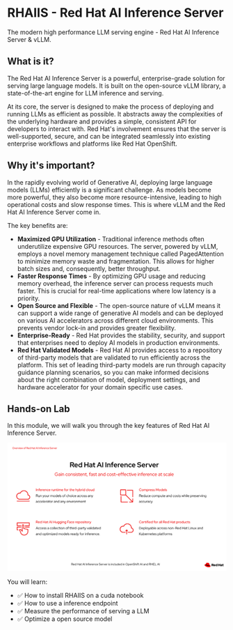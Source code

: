 # RHAIIS - Red Hat AI Inference Server

The modern high performance LLM serving engine - Red Hat AI Inference Server & vLLM.

## What is it?
The Red Hat AI Inference Server is a powerful, enterprise-grade solution for serving large language models. It is built on the open-source vLLM library, a state-of-the-art engine for LLM inference and serving.

At its core, the server is designed to make the process of deploying and running LLMs as efficient as possible. It abstracts away the complexities of the underlying hardware and provides a simple, consistent API for developers to interact with. Red Hat's involvement ensures that the server is well-supported, secure, and can be integrated seamlessly into existing enterprise workflows and platforms like Red Hat OpenShift.

## Why it's important?
In the rapidly evolving world of Generative AI, deploying large language models (LLMs) efficiently is a significant challenge. As models become more powerful, they also become more resource-intensive, leading to high operational costs and slow response times. This is where vLLM and the Red Hat AI Inference Server come in.

The key benefits are:
* **Maximized GPU Utilization** - Traditional inference methods often underutilize expensive GPU resources. The server, powered by vLLM, employs a novel memory management technique called PagedAttention to minimize memory waste and fragmentation. This allows for higher batch sizes and, consequently, better throughput.
* **Faster Response Times** - By optimizing GPU usage and reducing memory overhead, the inference server can process requests much faster. This is crucial for real-time applications where low latency is a priority.
* **Open Source and Flexible** - The open-source nature of vLLM means it can support a wide range of generative AI models and can be deployed on various AI accelerators across different cloud environments. This prevents vendor lock-in and provides greater flexibility.
* **Enterprise-Ready** - Red Hat provides the stability, security, and support that enterprises need to deploy AI models in production environments.
* **Red Hat Validated Models** - Red Hat AI provides access to a repository of third-party models that are validated to run efficiently across the platform. This set of leading third-party models are run through capacity guidance planning scenarios, so you can make informed decisions about the right combination of model, deployment settings, and hardware accelerator for your domain specific use cases.

## Hands-on Lab
In this module, we will walk you through the key features of Red Hat AI Inference Server.

![rhaiis-overview.png](images/rhaiis-overview.png)

You will learn:
 - ✅ How to install RHAIIS on a cuda notebook
 - ✅ How to use a inference endpoint
 - ✅ Measure the performance of serving a LLM
 - ✅ Optimize a open source model
